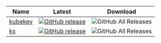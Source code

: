 | Name | Latest | Download |
|---|---|---|
| [kubekey](https://github.com/linuxsuren/kubekey) | [![GitHub release](https://img.shields.io/github/release/linuxsuren/kubekey.svg?label=release)](https://github.com/linuxsuren/kubekey/releases/latest) | ![GitHub All Releases](https://img.shields.io/github/downloads/linuxsuren/kubekey/total) |
| [ks](https://github.com/linuxsuren/ks) | [![GitHub release](https://img.shields.io/github/release/linuxsuren/ks.svg?label=release)](https://github.com/linuxsuren/ks/releases/latest) | ![GitHub All Releases](https://img.shields.io/github/downloads/linuxsuren/ks/total) |
